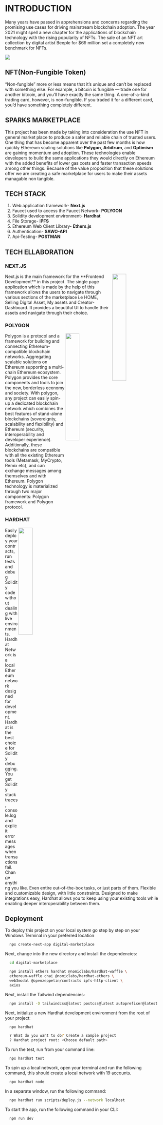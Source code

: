 
# INTRODUCTION
Many years have passed in apprehensions and concerns regarding the promising use cases for driving mainstream blockchain adoption. The year 2021 might spell a new chapter for the applications of blockchain technology with the rising popularity of NFTs. The sale of an NFT art collection by digital artist Beeple for $69 million set a completely new benchmark for NFTs.

![](https://miro.medium.com/max/1400/0*EBXqB5wJTWFeaT04.gif)
## NFT(Non-Fungible Token)
“Non-fungible” more or less means that it’s unique and can’t be replaced with something else. For example, a bitcoin is fungible — trade one for another bitcoin, and you’ll have exactly the same thing. A one-of-a-kind trading card, however, is non-fungible. If you traded it for a different card, you’d have something completely different.

## SPARKS MARKETPLACE

This project has been made by taking into consideration the use NFT in general market place to produce 
a safer and reliable chain of trusted users. One thing that has become apparent over the past few months is how quickly Ethereum scaling solutions like **Polygon**, **Arbitrum**, and **Optimism** are gaining momentum and adoption. These technologies enable developers to build the same applications they would directly on Ethereum with the added benefits of lower gas costs and faster transaction speeds among other things. Because of the value proposition that these solutions offer 
we are creating a safe marketplace for users to make their assets managable non tangible.

## TECH STACK

1. Web application framework- **Next.js**
2. Faucet used to access the Faucet Network- **POLYGON**
3. Solidity development environment- **Hardhat**
4. File Storage- **IPFS**
5. Ethereum Web Client Library- **Ethers.js**
6. Authentication- **SAWO-API**
7. Api-Testing- **POSTMAN**

## TECH ELLABORATION

### NEXT.JS
<img src="https://raw.githubusercontent.com/andrebonna/serverless-next.js/HEAD/logo.gif" align="right" width="30%">
Next.js is the main framework for the **Frontend Development** in this project. The single page application which is made by the help of this framework allows the users to navigate through various sections of the marketplace i.e HOME, Selling Digital Asset, My assets and Creator-Dashboard. It provides a beautiful UI to handle their assets and navigate through their choice.

### POLYGON
<img src="https://c.tenor.com/kTRUwJEYLu8AAAAC/polygon-matic.gif" align="right" width="30%">
Polygon is a protocol and a framework for building and connecting Ethereum-compatible blockchain networks. Aggregating scalable solutions on Ethereum supporting a multi-chain Ethereum ecosystem. Polygon provides the core components and tools to join the new, borderless economy and society. With polygon, any project can easily spin-up a dedicated blockchain network which combines the best features of stand-alone blockchains (sovereignty, scalability and flexibility) and Ethereum (security, interoperability and developer experience). Additionally, these blockchains are compatible with all the existing Ethereum tools (Metamask, MyCrypto, Remix etc), and can exchange messages among themselves and with Ethereum. Polygon technology is materialized through two major components: Polygon framework and Polygon protocol.

### HARDHAT
<img src="https://hardhat.org/card.png" align="right" width="30%">
Easily deploy your contracts, run tests and debug Solidity code without dealing with live environments. Hardhat Network is a local Ethereum network designed for development.
Hardhat is the best choice for Solidity debugging. You get Solidity stack traces, console.log and explicit error messages when transactions fail.
Change anything you like. Even entire out-of-the-box tasks, or just parts of them. Flexible and customizable design, with little constraints.
Designed to make integrations easy, Hardhat allows you to keep using your existing tools while enabling deeper interoperability between them.

## Deployment

To deploy this project on your local system go step by step on your Windows Terminal in your preferred location

```bash
  npx create-next-app digital-marketplace
```
Next, change into the new directory and install the dependencies:
```bash
  cd digital-marketplace
```

```bash
  npm install ethers hardhat @nomiclabs/hardhat-waffle \
  ethereum-waffle chai @nomiclabs/hardhat-ethers \
  web3modal @openzeppelin/contracts ipfs-http-client \
  axios
```
Next, install the Tailwind dependencies:
```bash
  npm install -D tailwindcss@latest postcss@latest autoprefixer@latest
```

Next, initialize a new Hardhat development environment from the root of your project:
```bash
  npx hardhat

  ? What do you want to do? Create a sample project
  ? Hardhat project root: <Choose default path>
```
To run the test, run from your command line:
```bash
  npx hardhat test
```
To spin up a local network, open your terminal and run the following command, this should create a local network with 19 accounts.
```bash
  npx hardhat node
```
In a separate window, run the following command:
```bash
  npx hardhat run scripts/deploy.js --network localhost
```
To start the app, run the following command in your CLI:
```bash
  npm run dev 
```

  
